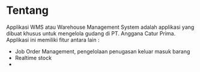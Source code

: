 # Tentang

Applikasi WMS atau Warehouse Management System adalah applikasi yang dibuat khusus untuk mengelola gudang di PT. Anggana Catur Prima. Applikasi ini memiliki fitur antara lain :&#x20;

* Job Order Management, pengelolaan penugasan keluar masuk barang
* Realtime stock
*
